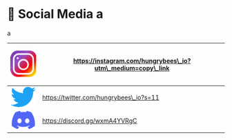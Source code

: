 # 📰 Social Media a

a

| <p> <img src="../.gitbook/assets/image (39).png" alt=""></p><p> </p> | https://instagram.com/hungrybees\_io?utm\_medium=copy\_link |
| :------------------------------------------------------------------: | ----------------------------------------------------------- |
|               ![](<../.gitbook/assets/image (24).png>)               | https://twitter.com/hungrybees\_io?s=11                     |
|                ![](<../.gitbook/assets/image (3).png>)               | https://discord.gg/wxmA4YVRgC                               |
